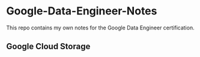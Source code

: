 # Google-Data-Engineer-Notes

This repo contains my own notes for the Google Data Engineer certification. 



## Google Cloud Storage



